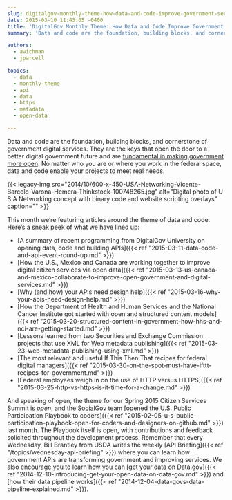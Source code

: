 ```yaml
---
slug: digitalgov-monthly-theme-how-data-and-code-improve-government-services
date: 2015-03-10 11:43:05 -0400
title: 'DigitalGov Monthly Theme: How Data and Code Improve Government Services'
summary: 'Data and code are the foundation, building blocks, and cornerstone of government digital services. They are the keys that open the door to a better digital government future and are fundamental in making government more open.'

authors:
  - awichman
  - jparcell

topics:
  - data
  - monthly-theme
  - api
  - data
  - https
  - metadata
  - open-data

---
```


Data and code are the foundation, building blocks, and cornerstone of government digital services. They are the keys that open the door to a better digital government future and are [fundamental in making government more open](http://www.whitehouse.gov/open). No matter who you are or where you work in the federal space, data and code enable your projects to meet real needs.

{{< legacy-img src="2014/10/600-x-450-USA-Networking-Vicente-Barcelo-Varona-Hemera-Thinkstock-100748265.jpg" alt="Digital photo of U S A Networking concept with binary code and website scripting overlays" caption="" >}}

This month we’re featuring articles around the theme of data and code. Here&#8217;s a sneak peek of what we have lined up:

  * [A summary of recent programming from DigitalGov University on opening data, code and building APIs]({{< ref "2015-03-11-data-code-and-api-event-round-up.md" >}})
  * [How the U.S., Mexico and Canada are working together to improve digital citizen services via open data]({{< ref "2015-03-13-us-canada-and-mexico-collaborate-to-improve-open-government-and-digital-services.md" >}})
  * [Why (and how) your APIs need design help]({{< ref "2015-03-16-why-your-apis-need-design-help.md" >}})
  * [How the Department of Health and Human Services and the National Cancer Institute got started with open and structured content models]({{< ref "2015-03-20-structured-content-in-government-how-hhs-and-nci-are-getting-started.md" >}})
  * [Lessons learned from two Securities and Exchange Commission projects that use XML for Web metadata publishing]({{< ref "2015-03-23-web-metadata-publishing-using-xml.md" >}})
  * [The most relevant and useful If This Then That recipes for federal digital managers]({{< ref "2015-03-30-on-the-spot-must-have-ifttt-recipes-for-government.md" >}})
  * [Federal employees weigh in on the use of HTTP versus HTTPS]({{< ref "2015-03-25-http-vs-https-is-it-time-for-a-change.md" >}})

And speaking of open, the theme for our Spring 2015 Citizen Services Summit is _open_, and the [SocialGov](https://digital.gov/communities/social-media/) team [opened the U.S. Public Participation Playbook to coders]({{< ref "2015-02-05-u-s-public-participation-playbook-open-for-coders-and-designers-on-github.md" >}}) last month. The Playbook itself is open, with contributions and feedback solicited throughout the development process. Remember that every Wednesday, Bill Brantley from USDA writes the weekly [API Briefing]({{< ref "/topics/wednesday-api-briefing" >}}) where you can learn how government APIs are transforming government and improving services. We also encourage you to learn how you can [get your data on Data.gov]({{< ref "2014-12-10-introducing-get-your-open-data-on-data-gov.md" >}}) and [how their data pipeline works]({{< ref "2014-12-04-data-govs-data-pipeline-explained.md" >}}).
